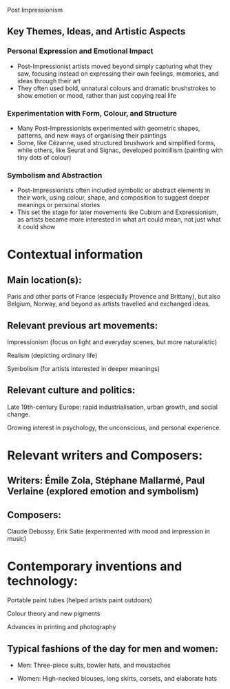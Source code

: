 Post Impressionism


## Key Themes, Ideas, and Artistic Aspects

### Personal Expression and Emotional Impact
- Post-Impressionist artists moved beyond simply capturing what they saw, focusing instead on expressing their own feelings, memories, and ideas through their art
- They often used bold, unnatural colours and dramatic brushstrokes to show emotion or mood, rather than just copying real life

### Experimentation with Form, Colour, and Structure
- Many Post-Impressionists experimented with geometric shapes, patterns, and new ways of organising their paintings
- Some, like Cézanne, used structured brushwork and simplified forms, while others, like Seurat and Signac, developed pointillism (painting with tiny dots of colour)

### Symbolism and Abstraction
- Post-Impressionists often included symbolic or abstract elements in their work, using colour, shape, and composition to suggest deeper meanings or personal stories
- This set the stage for later movements like Cubism and Expressionism, as artists became more interested in what art could mean, not just what it could show

# Contextual information
## Main location(s):

Paris and other parts of France (especially Provence and Brittany), but also Belgium, Norway, and beyond as artists travelled and exchanged ideas.

## Relevant previous art movements:

Impressionism (focus on light and everyday scenes, but more naturalistic)

Realism (depicting ordinary life)

Symbolism (for artists interested in deeper meanings)

## Relevant culture and politics:

Late 19th-century Europe: rapid industrialisation, urban growth, and social change.

Growing interest in psychology, the unconscious, and personal experience.

# Relevant writers and Composers:



## Writers: Émile Zola, Stéphane Mallarmé, Paul Verlaine (explored emotion and symbolism)


## Composers:

 Claude Debussy, Erik Satie (experimented with mood and impression in music)

# Contemporary inventions and technology:


Portable paint tubes (helped artists paint outdoors)

Colour theory and new pigments

Advances in printing and photography

## Typical fashions of the day for men and women:

- Men: Three-piece suits, bowler hats, and moustaches

- Women:  High-necked blouses, long skirts, corsets, and elaborate hats